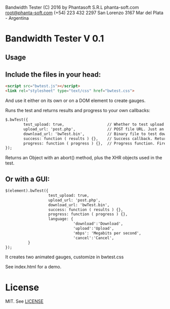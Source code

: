 Bandwidth Tester
(C) 2016 by Phantasoft S.R.L
phanta-soft.com
root@phanta-soft.com
(+54) 223 432 2297
San Lorenzo 3167
Mar del Plata - Argentina

# Bandwidth Tester V 0.1

Usage
---

Include the files in your head: 
---

```html
<script src="bwtest.js"></script>    
<link rel="stylesheet" type="text/css" href="bwtest.css">
```

And use it either on its own or on a DOM element to create gauges. 


Runs the test and returns results and progress to your own callbacks: 
```html
$.bwTest({	
	    test_upload: true,                   // Whether to test upload bandwidth or not. True/False
	    upload_url: 'post.php',              // POST file URL. Just an empty executable script to post to. 
	    download_url: 'bwTest.bin',          // Binary file to test download. It can be of any size, larger files will give more accurate results. Populate with random data. 
	    success: function ( results ) {},    // Success callback. Returns an object with test results. 
	    progress: function ( progress ) {},  // Progress function. Fires on Upload/Download progress. Returns an object with test results and progress so far. 
});
```
Returns an Object with an abort() method, plus the XHR objects used in the test. 

Or with a GUI: 
---

```html
$(element).bwTest({
                   test_upload: true,
                   upload_url: 'post.php',       
                   download_url: 'bwTest.bin',
                   success: function ( results ) {},
                   progress: function ( progress ) {},
                   language: {
                              'download':'Download',
                              'upload':'Upload',
                              'mbps': 'Megabits per second',
                              'cancel':'Cancel',		
  		  }
});
```
It creates two animated gauges, customize in bwtest.css

See index.html for a demo. 

# License
MIT. See [LICENSE](LICENSE)
